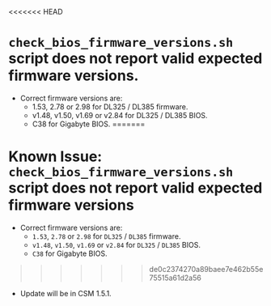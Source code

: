 <<<<<<< HEAD
# `check_bios_firmware_versions.sh` script does not report valid expected firmware versions.

* Correct firmware versions are:
    * 1.53, 2.78 or 2.98 for DL325 / DL385 firmware.
    * v1.48, v1.50, v1.69 or v2.84 for DL325 / DL385 BIOS.
    * C38 for Gigabyte BIOS.
=======
# Known Issue: `check_bios_firmware_versions.sh` script does not report valid expected firmware versions

* Correct firmware versions are:
    * `1.53`, `2.78` or `2.98` for `DL325` / `DL385` firmware.
    * `v1.48`, `v1.50`, `v1.69` or `v2.84` for `DL325` / `DL385` BIOS.
    * `C38` for Gigabyte BIOS.
>>>>>>> de0c2374270a89baee7e462b55e75515a61d2a56
* Update will be in CSM 1.5.1.
